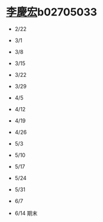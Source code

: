 # [李慶宏](https://ceiba.ntu.edu.tw/course_admin/user/?op=stu_person&stu=b02705033&sort=)b02705033

* 2/22

* 3/1
* 3/8
* 3/15
* 3/22
* 3/29
* 4/5
* 4/12
* 4/19
* 4/26
* 5/3
* 5/10
* 5/17
* 5/24
* 5/31
* 6/7
* 6/14 期末



